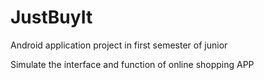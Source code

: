 # JustBuyIt
Android application project in first semester of junior

Simulate the interface and function of online shopping APP
